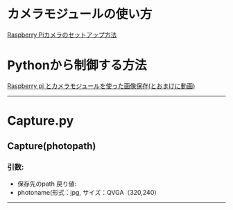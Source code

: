 # カメラモジュールの使い方
[Raspberry Piカメラのセットアップ方法](https://www.rs-online.com/designspark/raspberry-pi-camera)

# Pythonから制御する方法

[Raspberry pi とカメラモジュールを使った画像保存(とおまけに動画)](https://qiita.com/Ponjiro/items/ab3700394faab7422bb3)  

---
# Capture.py
## Capture(photopath)
### 引数:  
 - 保存先のpath 
戻り値:  
 - photoname(形式：jpg, サイズ：QVGA（320,240） 
---
